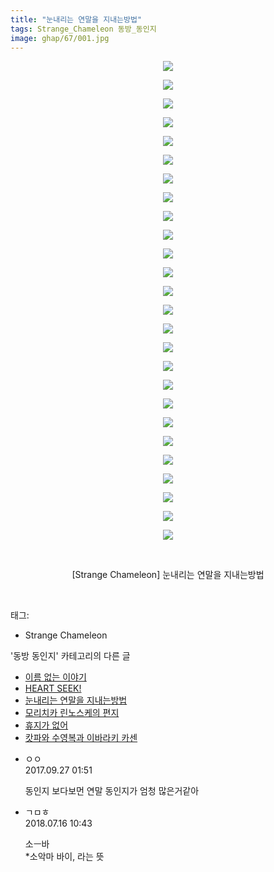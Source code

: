```yaml
---
title: "눈내리는 연말을 지내는방법"
tags: Strange_Chameleon 동방_동인지
image: ghap/67/001.jpg
---
```

<div class="article">
<p style="text-align: center; clear: none; float: none;"><img src="{{ site.nasurl }}/ghap/67/001.jpg"/></p>
<p style="text-align: center; clear: none; float: none;"><img src="{{ site.nasurl }}/ghap/67/002.jpg"/></p>
<p style="text-align: center; clear: none; float: none;"><img src="{{ site.nasurl }}/ghap/67/003.jpg"/></p>
<p style="text-align: center; clear: none; float: none;"><img src="{{ site.nasurl }}/ghap/67/004.jpg"/></p>
<p style="text-align: center; clear: none; float: none;"><img src="{{ site.nasurl }}/ghap/67/005.jpg"/></p>
<p style="text-align: center; clear: none; float: none;"><img src="{{ site.nasurl }}/ghap/67/006.jpg"/></p>
<p style="text-align: center; clear: none; float: none;"><img src="{{ site.nasurl }}/ghap/67/007.jpg"/></p>
<p style="text-align: center; clear: none; float: none;"><img src="{{ site.nasurl }}/ghap/67/008.jpg"/></p>
<p style="text-align: center; clear: none; float: none;"><img src="{{ site.nasurl }}/ghap/67/009.jpg"/></p>
<p style="text-align: center; clear: none; float: none;"><img src="{{ site.nasurl }}/ghap/67/010.jpg"/></p>
<p style="text-align: center; clear: none; float: none;"><img src="{{ site.nasurl }}/ghap/67/011.jpg"/></p>
<p style="text-align: center; clear: none; float: none;"><img src="{{ site.nasurl }}/ghap/67/012.jpg"/></p>
<p style="text-align: center; clear: none; float: none;"><img src="{{ site.nasurl }}/ghap/67/013.jpg"/></p>
<p style="text-align: center; clear: none; float: none;"><img src="{{ site.nasurl }}/ghap/67/014.jpg"/></p>
<p style="text-align: center; clear: none; float: none;"><img src="{{ site.nasurl }}/ghap/67/015.jpg"/></p>
<p style="text-align: center; clear: none; float: none;"><img src="{{ site.nasurl }}/ghap/67/016.jpg"/></p>
<p style="text-align: center; clear: none; float: none;"><img src="{{ site.nasurl }}/ghap/67/017.jpg"/></p>
<p style="text-align: center; clear: none; float: none;"><img src="{{ site.nasurl }}/ghap/67/018.jpg"/></p>
<p style="text-align: center; clear: none; float: none;"><img src="{{ site.nasurl }}/ghap/67/019.jpg"/></p>
<p style="text-align: center; clear: none; float: none;"><img src="{{ site.nasurl }}/ghap/67/020.jpg"/></p>
<p style="text-align: center; clear: none; float: none;"><img src="{{ site.nasurl }}/ghap/67/021.jpg"/></p>
<p style="text-align: center; clear: none; float: none;"><img src="{{ site.nasurl }}/ghap/67/022.jpg"/></p>
<p style="text-align: center; clear: none; float: none;"><img src="{{ site.nasurl }}/ghap/67/023.jpg"/></p>
<p style="text-align: center; clear: none; float: none;"><img src="{{ site.nasurl }}/ghap/67/024.jpg"/></p>
<p style="text-align: center; clear: none; float: none;"><img src="{{ site.nasurl }}/ghap/67/025.jpg"/></p>
<p style="text-align: center; clear: none; float: none;"><img src="{{ site.nasurl }}/ghap/67/026.jpg"/></p>
<p style="text-align: center; clear: none; float: none;"><br/></p>
<p style="text-align: center; clear: none; float: none;">[Strange Chameleon] 눈내리는 연말을 지내는방법</p>
<p><br/></p>
</div><div class="tagTrail">
<p>태그: </p>
<ul>
<li>Strange Chameleon</li>
</ul>
</div><div class="another">
<p>'동방 동인지' 카테고리의 다른 글</p>
<ul>
<li><a href="/2016-06-16-ghap_69">이름 없는 이야기</a></li>
<li><a href="/2016-06-16-ghap_68">HEART SEEK!</a></li>
<li><a href="/2016-06-16-ghap_67">눈내리는 연말을 지내는방법</a></li>
<li><a href="/2016-06-16-ghap_66">모리치카 린노스케의 편지</a></li>
<li><a href="/2016-06-16-ghap_65">휴지가 없어</a></li>
<li><a href="/2016-06-16-ghap_64">캇파와 수영복과 이바라키 카센</a></li>
</ul>
</div><div class="cb_module cb_fluid">
<div class="cb_wrt cb_profile">
<div class="comment">
<ul>
<li class="cb_thumb_off" id="comment15091309">
<div class="cb_comment_area">
<div class="cb_info_area">
<div class="cb_section">
<span class="cb_nick_name">ㅇㅇ</span>
</div>
<div class="cb_section">
<span class="cb_date">2017.09.27 01:51 </span>
</div>
</div>
<div class="cb_dsc_comment">
<p class="cb_dsc">
											동인지 보다보먼 연말 동인지가 엄청 많은거같아
										</p>
</div>
</div></li>
<li class="cb_thumb_off" id="comment15287729">
<div class="cb_comment_area">
<div class="cb_info_area">
<div class="cb_section">
<span class="cb_nick_name">ㄱㅁㅎ</span>
</div>
<div class="cb_section">
<span class="cb_date">2018.07.16 10:43 </span>
</div>
</div>
<div class="cb_dsc_comment">
<p class="cb_dsc">
											소ㅡ바<br/>
*소악마 바이, 라는 뜻
										</p>
</div>
</div></li>
</ul>
</div>
</div><!-- commentList close -->
</div>